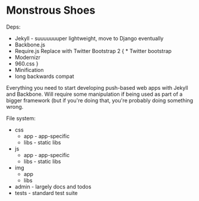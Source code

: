 Monstrous Shoes
===============

Deps:
  * Jekyll - suuuuuuuper lightweight, move to Django eventually
  * Backbone.js
  * Require.js
  Replace with Twitter Bootstrap 2
  { * Twitter bootstrap
  * Modernizr
  * 960.css
  }
  * Minification
  * long backwards compat

Everything you need to start developing push-based web apps with Jekyll and Backbone.
Will require some manipulation if being used as part of a bigger framework (but if you're doing that, you're probably doing something wrong.

File system:

 - css
   - app - app-specific
   - libs - static libs
 - js 
   - app  - app-specific
   - libs - static libs
 - img
   - app 
   - libs
 - admin - largely docs and todos
 - tests - standard test suite

